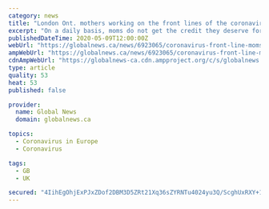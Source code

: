 ```yaml
---
category: news
title: "London Ont. mothers working on the front lines of the coronavirus pandemic"
excerpt: "On a daily basis, moms do not get the credit they deserve for the fantastic work they do, which is especially true for those moms working on the frontlines of the COVID-19 pandemic."
publishedDateTime: 2020-05-09T12:00:00Z
webUrl: "https://globalnews.ca/news/6923065/coronavirus-front-line-moms-london/"
ampWebUrl: "https://globalnews.ca/news/6923065/coronavirus-front-line-moms-london/amp/"
cdnAmpWebUrl: "https://globalnews-ca.cdn.ampproject.org/c/s/globalnews.ca/news/6923065/coronavirus-front-line-moms-london/amp/"
type: article
quality: 53
heat: 53
published: false

provider:
  name: Global News
  domain: globalnews.ca

topics:
  - Coronavirus in Europe
  - Coronavirus

tags:
  - GB
  - UK

secured: "4IihEgOhjExPJxZDof2DBM3D5ZRt21Xq36sZYRNTu4024yu3Q/ScghUxRXY+1wLPwggsySwWjMKziGz3b/+P5j+5eVemGTnRR4X8wJwwtjSxH12n6d7sWD8B/j+bMA3vAVN09ar282Tn776nEKjvEJmT3A26TnLokTbecYT/5abbXp5kEYxO8Db+sfchRDBXmIu/HLCdCeyaX8x4gPXNz8UbHwiWtb+rRNc7UzDdXa2cGrzvX3tqaLsVZCSO4Ut/XWMlb/O2vA0o8uZ1xDl7GZkQ7aQoxcesmWKZ2tnhjr7LgJPDtGl+HTSRN/p7DcHw;m2Wyn83K9KV+a9wJl1P80w=="
---
```


